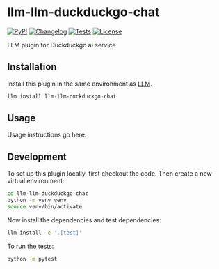 # llm-llm-duckduckgo-chat

[![PyPI](https://img.shields.io/pypi/v/llm-llm-duckduckgo-chat.svg)](https://pypi.org/project/llm-llm-duckduckgo-chat/)
[![Changelog](https://img.shields.io/github/v/release/sukhbinder/llm-llm-duckduckgo-chat?include_prereleases&label=changelog)](https://github.com/sukhbinder/llm-llm-duckduckgo-chat/releases)
[![Tests](https://github.com/sukhbinder/llm-llm-duckduckgo-chat/actions/workflows/test.yml/badge.svg)](https://github.com/sukhbinder/llm-llm-duckduckgo-chat/actions/workflows/test.yml)
[![License](https://img.shields.io/badge/license-Apache%202.0-blue.svg)](https://github.com/sukhbinder/llm-llm-duckduckgo-chat/blob/main/LICENSE)

LLM plugin for Duckduckgo ai service

## Installation

Install this plugin in the same environment as [LLM](https://llm.datasette.io/).
```bash
llm install llm-llm-duckduckgo-chat
```
## Usage

Usage instructions go here.

## Development

To set up this plugin locally, first checkout the code. Then create a new virtual environment:
```bash
cd llm-llm-duckduckgo-chat
python -m venv venv
source venv/bin/activate
```
Now install the dependencies and test dependencies:
```bash
llm install -e '.[test]'
```
To run the tests:
```bash
python -m pytest
```
